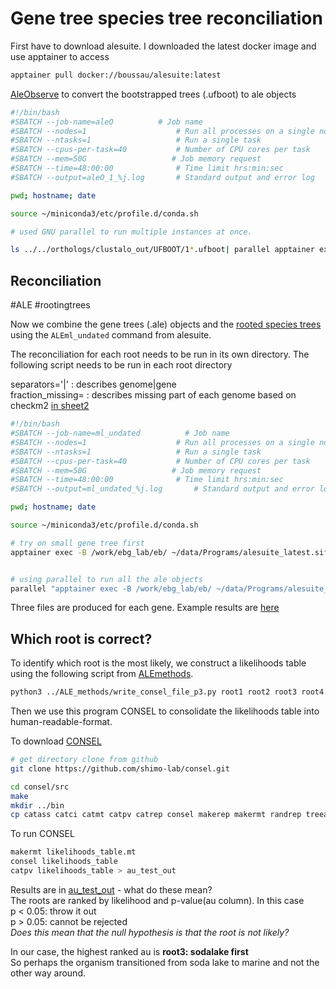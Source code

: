 # Gene tree species tree reconciliation

First have to download alesuite. I downloaded the latest docker image and use apptainer to access

```bash
apptainer pull docker://boussau/alesuite:latest
```

[AleObserve](https://github.com/ssolo/ALE) to convert the bootstrapped trees (.ufboot)  to ale objects 

```bash
#!/bin/bash
#SBATCH --job-name=aleO          # Job name
#SBATCH --nodes=1                    # Run all processes on a single node
#SBATCH --ntasks=1                   # Run a single task
#SBATCH --cpus-per-task=40           # Number of CPU cores per task
#SBATCH --mem=50G                   # Job memory request
#SBATCH --time=48:00:00              # Time limit hrs:min:sec
#SBATCH --output=aleO_1_%j.log       # Standard output and error log

pwd; hostname; date

source ~/miniconda3/etc/profile.d/conda.sh

# used GNU parallel to run multiple instances at once. 

ls ../../orthologs/clustalo_out/UFBOOT/1*.ufboot| parallel apptainer exec -B /work/ebg_lab/eb/ ~/data/Programs/alesuite_latest.sif ALEobserve {} burnin=1000
```

## Reconciliation

#ALE #rootingtrees

Now we combine the gene trees (.ale) objects and the [rooted species trees](./species_tree.md#reroot-the-species-tree) using the `ALEml_undated` command from alesuite.

The reconciliation for each root needs to be run in its own directory. The following script needs to be run in each root directory

separators='|' : describes genome|gene  
fraction_missing= : describes missing part of each genome based on checkm2 [in sheet2](../Results/checkm2%20results.xlsx)

```bash
#!/bin/bash
#SBATCH --job-name=ml_undated          # Job name
#SBATCH --nodes=1                    # Run all processes on a single node
#SBATCH --ntasks=1                   # Run a single task
#SBATCH --cpus-per-task=40           # Number of CPU cores per task
#SBATCH --mem=50G                   # Job memory request
#SBATCH --time=48:00:00              # Time limit hrs:min:sec
#SBATCH --output=ml_undated_%j.log       # Standard output and error log

pwd; hostname; date

source ~/miniconda3/etc/profile.d/conda.sh

# try on small gene tree first
apptainer exec -B /work/ebg_lab/eb/ ~/data/Programs/alesuite_latest.sif ALEml_undated newick_tree_outgroup_1.txt ../../orthologs/clustalo_out/UFBOOT/100_MSA.fa.ufboot.ale separators='|' fraction_missing='../fraction_missing.txt'


# using parallel to run all the ale objects
parallel "apptainer exec -B /work/ebg_lab/eb/ ~/data/Programs/alesuite_latest.sif ALEml_undated newick_tree_outgroup_1.txt {} separators='|' fraction_missing='../fraction_missing.txt'" ::: ../../orthologs/clustalo_out/UFBOOT/new_folder/*.ale
```

Three files are produced for each gene. Example results are [here](../Results/ml_undated_example/)

## Which root is correct?

To identify which root is the most likely, we construct a likelihoods table using the following script from [ALEmethods](https://github.com/ak-andromeda/ALE_methods). 

```bash
python3 ../ALE_methods/write_consel_file_p3.py root1 root2 root3 root4 root5 > likelihoods_table.mt
```
Then we use this program CONSEL to consolidate the likelihoods table into human-readable-format. 

To download [CONSEL](http://stat.sys.i.kyoto-u.ac.jp/prog/consel/)

```bash
# get directory clone from github
git clone https://github.com/shimo-lab/consel.git

cd consel/src
make
mkdir ../bin
cp catass catci catmt catpv catrep consel makerep makermt randrep treeass ../bin/
```

To run CONSEL

```bash
makermt likelihoods_table.mt
consel likelihoods_table
catpv likelihoods_table > au_test_out
```

Results are in [au_test_out](../Results/au_test_out.txt) - what do these mean?  
The roots are ranked by likelihood and p-value(au column). In this case  
p < 0.05: throw it out  
p > 0.05: cannot be rejected  
*Does this mean that the null hypothesis is that the root is not likely?*

In our case, the highest ranked au is **root3: sodalake first**  
 So perhaps the organism transitioned from soda lake to marine and not the other way around.
